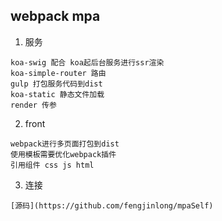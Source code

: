 ## webpack mpa
1. 服务
```
koa-swig 配合 koa起后台服务进行ssr渲染
koa-simple-router 路由
gulp 打包服务代码到dist
koa-static 静态文件加载
render 传参
```
2. front
```
webpack进行多页面打包到dist
使用模板需要优化webpack插件
引用组件 css js html

```
3. 连接
```
[源码](https://github.com/fengjinlong/mpaSelf)
```
